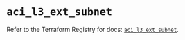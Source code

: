 # `aci_l3_ext_subnet`

Refer to the Terraform Registry for docs: [`aci_l3_ext_subnet`](https://registry.terraform.io/providers/ciscodevnet/aci/2.17.0/docs/resources/l3_ext_subnet).
